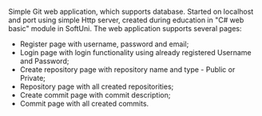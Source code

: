 Simple Git web application, which supports database. Started on localhost and port using simple Http server, created during education in "C# web basic" module in SoftUni.
The web application supports several pages:
- Register page with username, password and email;
- Login page with login functionality using already registered Username and Password;
- Create repository page with repository name and type - Public or Private;
- Repository page with all created repositorities;
- Create commit page with commit description;
- Commit page with all created commits.
